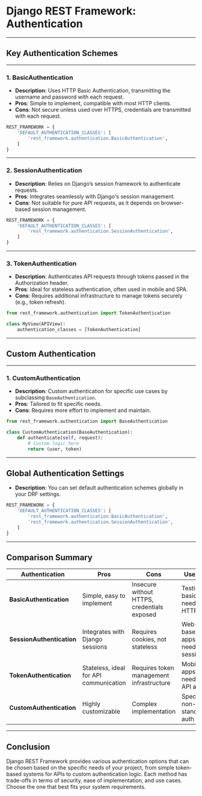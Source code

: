 # Django REST Framework: Authentication

---

## **Key Authentication Schemes**

---

### 1. **BasicAuthentication**

- **Description**: Uses HTTP Basic Authentication, transmitting the username and password with each request.
- **Pros**: Simple to implement, compatible with most HTTP clients.
- **Cons**: Not secure unless used over HTTPS, credentials are transmitted with each request.

```python
REST_FRAMEWORK = {
    'DEFAULT_AUTHENTICATION_CLASSES': [
        'rest_framework.authentication.BasicAuthentication',
    ]
}
```

---

### 2. **SessionAuthentication**

- **Description**: Relies on Django’s session framework to authenticate requests.
- **Pros**: Integrates seamlessly with Django's session management.
- **Cons**: Not suitable for pure API requests, as it depends on browser-based session management.

```python
REST_FRAMEWORK = {
    'DEFAULT_AUTHENTICATION_CLASSES': [
        'rest_framework.authentication.SessionAuthentication',
    ]
}
```

---

### 3. **TokenAuthentication**

- **Description**: Authenticates API requests through tokens passed in the Authorization header.
- **Pros**: Ideal for stateless authentication, often used in mobile and SPA.
- **Cons**: Requires additional infrastructure to manage tokens securely (e.g., token refresh).

```python
from rest_framework.authentication import TokenAuthentication

class MyView(APIView):
    authentication_classes = [TokenAuthentication]
```

---

## **Custom Authentication**

---

### 1. **CustomAuthentication**

- **Description**: Custom authentication for specific use cases by subclassing `BaseAuthentication`.
- **Pros**: Tailored to fit specific needs.
- **Cons**: Requires more effort to implement and maintain.

```python
from rest_framework.authentication import BaseAuthentication

class CustomAuthentication(BaseAuthentication):
    def authenticate(self, request):
        # Custom logic here
        return (user, token)
```

---

## **Global Authentication Settings**

- **Description**: You can set default authentication schemes globally in your DRF settings.

```python
REST_FRAMEWORK = {
    'DEFAULT_AUTHENTICATION_CLASSES': [
        'rest_framework.authentication.BasicAuthentication',
        'rest_framework.authentication.SessionAuthentication',
    ]
}
```

---

## **Comparison Summary**

| Authentication            | Pros                                   | Cons                                        | Use Case                          |
| ------------------------- | -------------------------------------- | ------------------------------------------- | --------------------------------- |
| **BasicAuthentication**   | Simple, easy to implement              | Insecure without HTTPS, credentials exposed | Testing or basic needs over HTTPS |
| **SessionAuthentication** | Integrates with Django sessions        | Requires cookies, not stateless             | Web-based apps needing sessions   |
| **TokenAuthentication**   | Stateless, ideal for API communication | Requires token management infrastructure    | Mobile/SPA apps needing API auth  |
| **CustomAuthentication**  | Highly customizable                    | Complex implementation                      | Specific, non-standard auth needs |

---

## **Conclusion**

Django REST Framework provides various authentication options that can be chosen based on the specific needs of your project, from simple token-based systems for APIs to custom authentication logic. Each method has trade-offs in terms of security, ease of implementation, and use cases. Choose the one that best fits your system requirements.
